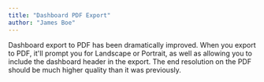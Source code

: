 ```yaml
---
title: "Dashboard PDF Export"
author: "James Boe"
---
```

Dashboard export to PDF has been dramatically improved.<!--more--> When you export to PDF, it'll prompt you for Landscape or Portrait, as well as allowing you to include the dashboard header in the export. The end resolution on the PDF should be much higher quality than it was previously.